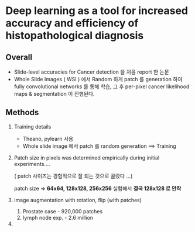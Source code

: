 # Deep learning as a tool for increased accuracy and efficiency of histopathological diagnosis



## Overall 



- Slide-level accuracies for Cancer detection 을 처음 report 한 논문
- Whole Slide Images ( WSI ) 에서 Random 하게 patch 를 generation 하여 fully convolutional networks 를 통해 학습, 그 후 per-pixel cancer likelihood maps & segmentation 이 진행된다.





## Methods

1. Training details

   - Theano, pylearn 사용
   - Whole slide image 에서 patch 를 random generation ==> Training

2. Patch size in pixels was determined empirically during initial experiments....

   ( patch 사이즈는 경험적으로 잘 되는 것으로 골랐다 ...)

   patch size => **64x64, 128x128, 256x256** 실험해서 **결국 128x128 로 안착**

3. image augmentation with rotation, flip (with patches)

   1. Prostate case - 920,000 patches
   2. lymph node exp. - 2.6 million

4. 

